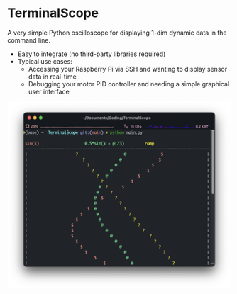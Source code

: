 # TerminalScope

A very simple Python oscilloscope for displaying 1-dim dynamic data in the command line.

- Easy to integrate (no third-party libraries required)
- Typical use cases:
  - Accessing your Raspberry Pi via SSH and wanting to display sensor data in real-time
  - Debugging your motor PID controller and needing a simple graphical user interface

![screenshot](https://raw.githubusercontent.com/sszxc/TerminalScope/main/media/screenshot.png)
